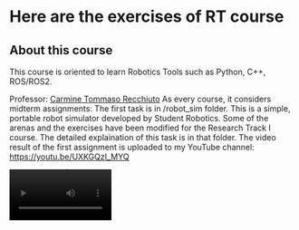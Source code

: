 # Here are the exercises of RT course
## About this course

This course is oriented to learn Robotics Tools such as Python, C++, ROS/ROS2. 

Professor: [Carmine Tommaso Recchiuto](https://github.com/CarmineD8)
As every course, it considers midterm assignments:
The first task is in /robot_sim folder. This is a simple, portable robot simulator developed by Student Robotics. Some of the arenas and the exercises have been modified for the Research Track I course. The detailed explaination of this task is in that folder. 
The video result of the first assignment is uploaded to my YouTube channel: https://youtu.be/UXKGQzI_MYQ

<video src='https://youtu.be/UXKGQzI_MYQ' width=180/>
